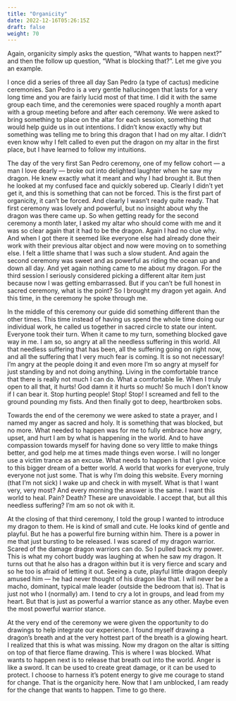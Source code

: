 ```yaml
---
title: "Organicity"
date: 2022-12-16T05:26:15Z 
draft: false
weight: 70
---
```

Again, organicity simply asks the question, “What wants to happen next?” and then the follow up question, “What is blocking that?”. Let me give you an example.

I once did a series of three all day San Pedro (a type of cactus)  medicine ceremonies. San Pedro is a very gentle hallucinogen that lasts for a very long time and you are fairly lucid most of that time. I did it with the same group each time, and the ceremonies were spaced roughly a month apart with a group meeting before and after each ceremony. We were asked to bring something to place on the altar for each session, something that would help guide us in out intentions. I didn’t know exactly why but something was telling me to bring this dragon that I had on my altar. I didn’t even know why I felt called to even put the dragon on my altar in the first place, but I have learned to follow my intuitions. 

The day of the very first San Pedro ceremony, one of my fellow cohort  — a man I love dearly — broke out into delighted laughter when he saw my dragon. He knew exactly what it meant and why I had brought it. But then he looked at my confused face and quickly sobered up. Clearly I didn’t yet get it, and this is something that can not be forced. This is the first part of organicity, it can’t be forced. And clearly I wasn’t ready quite ready. That first ceremony was lovely and powerful, but no insight about why the dragon was there came up. So when getting ready for the second ceremony a month later, I asked my altar who should come with me and it was so clear again that it had to be the dragon. Again I had no clue why. And when I got there it seemed like everyone else had already done their work with their previous altar object and now were moving on to something else. I felt a little shame that I was such a slow student. And again the second ceremony was sweet and as powerful as riding the ocean up and down all day. And yet again nothing came to me about my dragon. For the third session I seriously considered picking a different altar item just because now I was getting embarrassed. But if you can’t be full honest in sacred ceremony, what is the point? So I brought my dragon yet again. And this time, in the ceremony he spoke through me.

In the middle of this ceremony our guide did something different than the other times. This time instead of having us spend the whole time doing our individual work, he called us together in sacred circle to state our intent. Everyone took their turn. When it came to my turn, something blocked gave way in me. I am so, so angry at all the needless suffering in this world. All that needless suffering that has been, all the suffering going on right now, and all the suffering that I very much fear is coming. It is so not necessary! I’m angry at the people doing it and even more I’m so angry at myself for just standing by and not doing anything. Living in the comfortable trance that there is really not much I can do. What a comfortable lie. When I truly open to all that, it hurts! God damn it it hurts so much! So much I don’t know if I can bear it. Stop hurting people! Stop! Stop! I screamed and fell to the ground pounding my fists. And then finally got to deep, heartbroken sobs. 

Towards the end of the ceremony we were asked to state a prayer, and I named my anger as sacred and holy. It is something that was blocked, but no more. What needed to happen was for me to fully embrace how angry, upset, and hurt I am by what is happening in the world. And to have compassion  towards myself for having done so very little to make things better, and god help me at times made things even worse. I will no longer use a victim trance as an excuse. What needs to happen is that I give voice to this bigger dream of a better world. A world that works for everyone, truly everyone not just some. That is why I’m doing this  website.  Every morning (that I’m not sick) I wake up and check in with myself. What is that I want very, very most? And every morning the answer is the same. I want this world to heal. Pain? Death? These are unavoidable. I accept that, but all this needless suffering? I’m am so not ok with it.

At the closing of that third ceremony, I told the group I wanted to introduce my dragon to them. He is kind of small and cute. He looks kind of gentle and playful. But he has a powerful fire burning within him. There is a power in me that just bursting to be released. I was scared of my dragon warrior. Scared of the damage dragon warriors can do. So I pulled back my power. This is what my cohort buddy was laughing at when he saw my dragon. It turns out that he also has a dragon within but it is very fierce and scary and so he too is afraid of letting it out. Seeing a cute, playful little dragon deeply amused him — he had never thought of his dragon like that. I will never be a macho, dominant, typical male leader (outside the bedroom that is). That is just not who I (normally) am. I tend to cry a lot in groups, and lead from my heart. But that is just as powerful a warrior stance as any other. Maybe even the most powerful warrior stance.

At the very end of the ceremony we were given the opportunity to do drawings to help integrate our experience. I found myself drawing a dragon’s breath and at the very hottest part of the breath is a glowing heart. I realized that this is what was missing. Now my dragon on the altar is sitting on top of that fierce flame drawing. This is where I was blocked. What wants to happen next is to release that breath out into the world. Anger is like a sword. It can be used to create great damage, or it can be used to protect. I choose to harness it’s potent energy to give me courage to stand for change. That is the organicity here. Now that I am unblocked, I am ready for the change that wants to happen. Time to go there.

